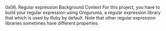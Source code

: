 0x06. Regular expression
Background Context For this project, you have to build your regular expression using Oniguruma, a regular expression library that which is used by Ruby by default. Note that other regular expression libraries sometimes have different properties.
